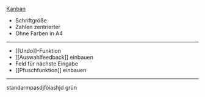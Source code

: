 [Kanban](obsidian://open?vault=ObsidianNotes&file=Marker%2FUntitled%20Kanban)

- Schriftgröße
- Zahlen zentrierter 
- Ohne Farben in A4 
__________
- [[Undo]]-Funktion
- [[Auswahlfeedback]] einbauen
- Feld für nächste Eingabe  
- [[Pfuschfunktion]] einbauen 
_______
standarmpasdjföiashjd grün 
